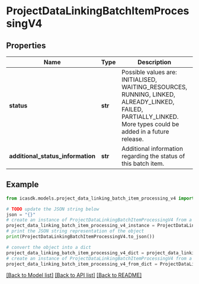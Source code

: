 # ProjectDataLinkingBatchItemProcessingV4


## Properties

Name | Type | Description | Notes
------------ | ------------- | ------------- | -------------
**status** | **str** | Possible values are: INITIALISED, WAITING_RESOURCES, RUNNING, LINKED, ALREADY_LINKED, FAILED, PARTIALLY_LINKED. More types could be added in a future release. | 
**additional_status_information** | **str** | Additional information regarding the status of this batch item. | [optional] 

## Example

```python
from icasdk.models.project_data_linking_batch_item_processing_v4 import ProjectDataLinkingBatchItemProcessingV4

# TODO update the JSON string below
json = "{}"
# create an instance of ProjectDataLinkingBatchItemProcessingV4 from a JSON string
project_data_linking_batch_item_processing_v4_instance = ProjectDataLinkingBatchItemProcessingV4.from_json(json)
# print the JSON string representation of the object
print(ProjectDataLinkingBatchItemProcessingV4.to_json())

# convert the object into a dict
project_data_linking_batch_item_processing_v4_dict = project_data_linking_batch_item_processing_v4_instance.to_dict()
# create an instance of ProjectDataLinkingBatchItemProcessingV4 from a dict
project_data_linking_batch_item_processing_v4_from_dict = ProjectDataLinkingBatchItemProcessingV4.from_dict(project_data_linking_batch_item_processing_v4_dict)
```
[[Back to Model list]](../README.md#documentation-for-models) [[Back to API list]](../README.md#documentation-for-api-endpoints) [[Back to README]](../README.md)


